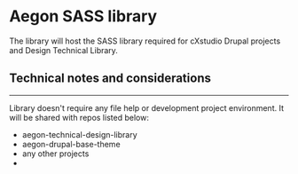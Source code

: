 # Aegon SASS library

The library will host the SASS library required for cXstudio Drupal projects 
and Design Technical Library.


## Technical notes and considerations
***

Library doesn't require any file help or development project environment.
It will be shared with repos listed below:
* aegon-technical-design-library
* aegon-drupal-base-theme
* any other projects
* 